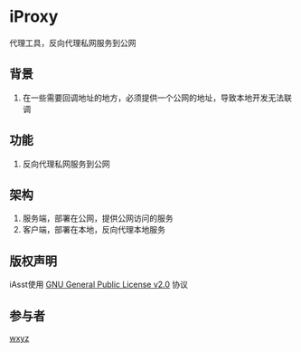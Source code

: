 # iProxy
代理工具，反向代理私网服务到公网

## 背景
1. 在一些需要回调地址的地方，必须提供一个公网的地址，导致本地开发无法联调

## 功能
1. 反向代理私网服务到公网

## 架构
1. 服务端，部署在公网，提供公网访问的服务
2. 客户端，部署在本地，反向代理本地服务

## 版权声明
iAsst使用 [GNU General Public License v2.0](http://www.gnu.org/licenses/gpl-2.0.txt) 协议

## 参与者
[wxyz](http://git.oschina.net/hyhjwzx)